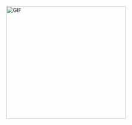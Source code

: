 <img align="right" height="300px" width= "320px" alt="GIF" src="https://media3.giphy.com/media/v1.Y2lkPTc5MGI3NjExdm9qc28zOWZ2cDBleG1rMjY1cjcyYXZpaHV6eGt4dzNna3JnbWN6cyZlcD12MV9pbnRlcm5hbF9naWZfYnlfaWQmY3Q9Zw/xUNda3WnFK0NLGT52E/giphy.gif"/>
